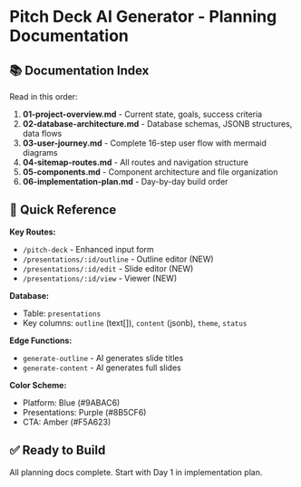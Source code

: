 # Pitch Deck AI Generator - Planning Documentation

## 📚 Documentation Index

Read in this order:

1. **01-project-overview.md** - Current state, goals, success criteria
2. **02-database-architecture.md** - Database schemas, JSONB structures, data flows
3. **03-user-journey.md** - Complete 16-step user flow with mermaid diagrams
4. **04-sitemap-routes.md** - All routes and navigation structure
5. **05-components.md** - Component architecture and file organization
6. **06-implementation-plan.md** - Day-by-day build order

## 🎯 Quick Reference

**Key Routes:**
- `/pitch-deck` - Enhanced input form
- `/presentations/:id/outline` - Outline editor (NEW)
- `/presentations/:id/edit` - Slide editor (NEW)  
- `/presentations/:id/view` - Viewer (NEW)

**Database:**
- Table: `presentations`
- Key columns: `outline` (text[]), `content` (jsonb), `theme`, `status`

**Edge Functions:**
- `generate-outline` - AI generates slide titles
- `generate-content` - AI generates full slides

**Color Scheme:**
- Platform: Blue (#9ABAC6)
- Presentations: Purple (#8B5CF6)
- CTA: Amber (#F5A623)

## ✅ Ready to Build

All planning docs complete. Start with Day 1 in implementation plan.
